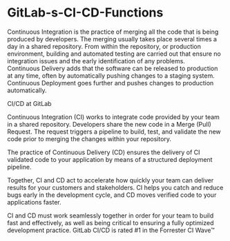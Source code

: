 # GitLab-s-CI-CD-Functions
Continuous Integration is the practice of merging all the code that is being produced by developers.
The merging usually takes place several times a day in a shared repository. From within the repository, or production environment, building and automated testing are carried out that ensure no integration issues and the early identification of any problems.  
Continuous Delivery adds that the software can be released to production at any time, often by automatically pushing changes to a staging system.   Continuous Deployment goes further and pushes changes to production automatically.

CI/CD at GitLab

Continuous Integration (CI) works to integrate code provided by your team in a shared repository. Developers share the new code in a Merge (Pull) Request. The request triggers a pipeline to build, test, and validate the new code prior to merging the changes within your repository.

The practice of Continuous Delivery (CD) ensures the delivery of CI validated code to your application by means of a structured deployment pipeline.

Together, CI and CD act to accelerate how quickly your team can deliver results for your customers and stakeholders. CI helps you catch and reduce bugs early in the development cycle, and CD moves verified code to your applications faster.

CI and CD must work seamlessly together in order for your team to build fast and effectively, as well as being critical to ensuring a fully optimized development practice. GitLab CI/CD is rated #1 in the Forrester CI Wave™

